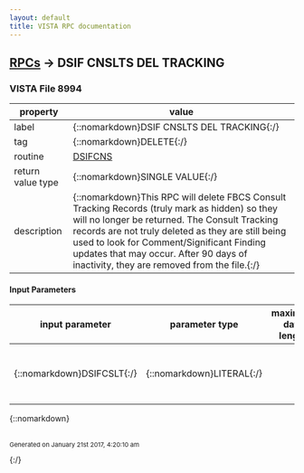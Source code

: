 ```yaml
---
layout: default
title: VISTA RPC documentation
---
```




## [RPCs](TableOfContent.md) &#8594; DSIF CNSLTS DEL TRACKING 



### VISTA File 8994 


 property | value 
--- | --- 
 label | {::nomarkdown}DSIF CNSLTS DEL TRACKING{:/}
 tag | {::nomarkdown}DELETE{:/}
 routine | [DSIFCNS](http://code.osehra.org/dox/Routine_DSIFCNS_source.html)
 return value type | {::nomarkdown}SINGLE VALUE{:/}
 description | {::nomarkdown}This RPC will delete FBCS Consult Tracking Records (truly mark as hidden) so they will no longer be returned. The Consult Tracking records are not truly deleted as they are still being used to look for Comment/Significant Finding updates that may occur. After 90 days of inactivity, they are removed from the file.{:/}

#### Input Parameters

| input parameter | parameter type | maximum data length | required | description | 
| --- | --- | --- | --- | --- | 
| {::nomarkdown}DSIFCSLT{:/} | {::nomarkdown}LITERAL{:/} |  | {::nomarkdown}true{:/} | {::nomarkdown}This is the IEN of the Consult you wish to delete (hide) from being returned.{:/} | 

{::nomarkdown} <br/><br/><p style="font-size: 11px">Generated on January 21st 2017, 4:20:10 am</p>{:/}